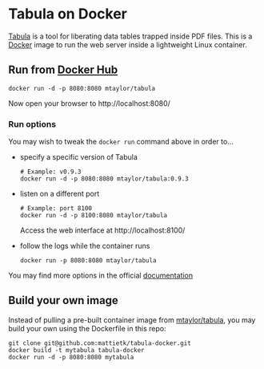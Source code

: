 # Tabula on Docker

[Tabula](http://tabula.technology/) is a tool for liberating data tables trapped inside PDF files. This is a [Docker](https://docker.com) image to run the web server inside a lightweight Linux container.

## Run from [Docker Hub](https://hub.docker.com/)

```
docker run -d -p 8080:8080 mtaylor/tabula
```

Now open your browser to http://localhost:8080/

### Run options

You may wish to tweak the `docker run` command above in order to...

- specify a specific version of Tabula

  ```
  # Example: v0.9.3
  docker run -d -p 8080:8080 mtaylor/tabula:0.9.3
  ```

- listen on a different port

  ```
  # Example: port 8100
  docker run -d -p 8100:8080 mtaylor/tabula
  ```

  Access the web interface at http://localhost:8100/

- follow the logs while the container runs

  ```
  docker run -p 8080:8080 mtaylor/tabula
  ```

You may find more options in the official [documentation](https://docs.docker.com/engine/reference/commandline/run/)

## Build your own image

Instead of pulling a pre-built container image from [mtaylor/tabula](https://hub.docker.com/r/mtaylor/tabula/), you may build your own using the Dockerfile in this repo:

```
git clone git@github.com:mattietk/tabula-docker.git
docker build -t mytabula tabula-docker
docker run -d -p 8080:8080 mytabula
```

